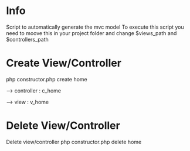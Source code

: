 # Info
Script to automatically generate the mvc model
To execute this script you need to moove this in your project folder and change $views_path and $controllers_path

# Create View/Controller

  php constructor.php create home
  
  --> controller : c_home
  
  --> view : v_home
  
# Delete View/Controller
Delete view/controller 
   php constructor.php delete home

